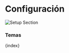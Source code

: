 # Configuración

<img class="screenshot" alt="Setup Section" src="/docs/assets/img/education/setup/setup-section.png">

### Temas

{index}
